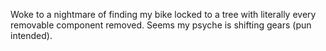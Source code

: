 Woke to a nightmare of finding my bike locked to a tree with literally every removable component removed. Seems my psyche is shifting gears (pun intended).